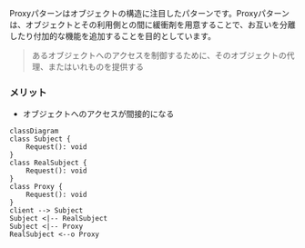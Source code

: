 Proxyパターンはオブジェクトの構造に注目したパターンです。Proxyパターンは、オブジェクトとその利用側との間に緩衝剤を用意することで、お互いを分離したり付加的な機能を追加することを目的としています。
> あるオブジェクトへのアクセスを制御するために、そのオブジェクトの代理、またはいれものを提供する

### メリット
- オブジェクトへのアクセスが間接的になる

```mermaid
classDiagram
class Subject {
    Request(): void
}
class RealSubject {
    Request(): void
}
class Proxy {
    Request(): void
}
client --> Subject
Subject <|-- RealSubject
Subject <|-- Proxy
RealSubject <--o Proxy
```